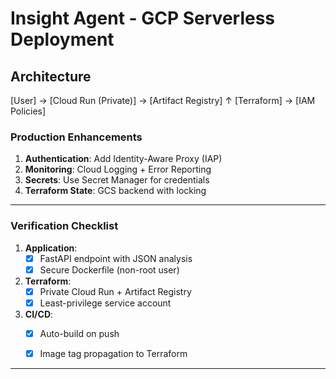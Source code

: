 # Insight Agent - GCP Serverless Deployment

## Architecture

[User] → [Cloud Run (Private)] → [Artifact Registry]
       ↑
[Terraform] → [IAM Policies]


### **Production Enhancements**
1. **Authentication**: Add Identity-Aware Proxy (IAP)
2. **Monitoring**: Cloud Logging + Error Reporting
3. **Secrets**: Use Secret Manager for credentials
4. **Terraform State**: GCS backend with locking

---

### **Verification Checklist**
1. **Application**:
   - [x] FastAPI endpoint with JSON analysis
   - [x] Secure Dockerfile (non-root user)

2. **Terraform**:
   - [x] Private Cloud Run + Artifact Registry
   - [x] Least-privilege service account

3. **CI/CD**:
   - [x] Auto-build on push
   - [x] Image tag propagation to Terraform



---

